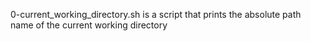 0-current_working_directory.sh is a script that prints the absolute path name of the current working directory
